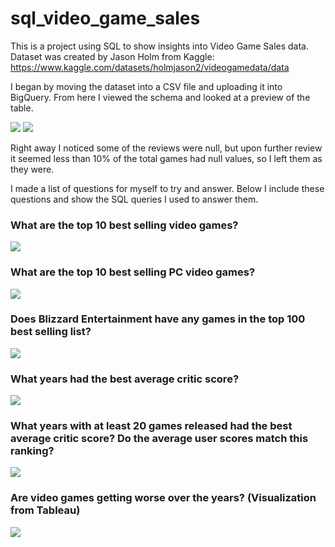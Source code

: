 # sql_video_game_sales

This is a project using SQL to show insights into Video Game Sales data.
Dataset was created by Jason Holm from Kaggle: https://www.kaggle.com/datasets/holmjason2/videogamedata/data

I began by moving the dataset into a CSV file and uploading it into BigQuery. From here I viewed the schema and looked at a preview of the table.

<img src="Images/Schema.png?raw=true"/>
<img src="Images/Preview.png?raw=true"/>

Right away I noticed some of the reviews were null, but upon further review it seemed less than 10% of the total games had null values, so I left them as 
they were.

I made a list of questions for myself to try and answer. Below I include these questions and show the SQL queries I used to answer them.

### What are the top 10 best selling video games?
<img src="Images/top_10.png?raw=true"/>

### What are the top 10 best selling PC video games?
<img src="Images/top_10_pc.png?raw=true"/>

### Does Blizzard Entertainment have any games in the top 100 best selling list?
<img src="Images/blizzard_top_100.png?raw=true"/>

### What years had the best average critic score?
<img src="Images/critics_year.png?raw=true"/>

### What years with at least 20 games released had the best average critic score? Do the average user scores match this ranking?
<img src="Images/avg_critic_user.png?raw=true"/>

### Are video games getting worse over the years? (Visualization from Tableau)
<img src="Images/vg_dashboard.png?raw=true"/>


